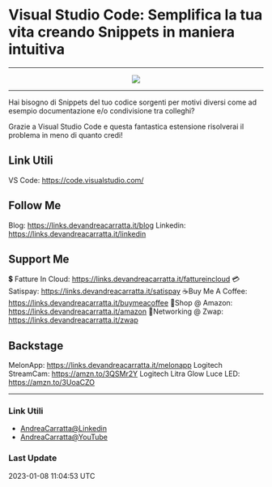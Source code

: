 # Visual Studio Code: Semplifica la tua vita creando Snippets in maniera intuitiva
 
<hr />
 
<div align="center">

<a href="https://www.youtube.com/v/uUzzZKS-xOw?version=3" target="_blank" alt="Visual Studio Code: Semplifica la tua vita creando Snippets in maniera intuitiva">

<img src="https://img.youtube.com/vi/uUzzZKS-xOw/0.jpg" />

</a>

</div>
 
<hr />
 
Hai bisogno di Snippets del tuo codice sorgenti per motivi diversi come ad esempio documentazione e/o condivisione tra colleghi? 

Grazie a Visual Studio Code e questa fantastica estensione risolverai il problema in meno di quanto credi!

## Link Utili
VS Code: https://code.visualstudio.com/

## Follow Me

Blog: https://links.devandreacarratta.it/blog 
Linkedin: https://links.devandreacarratta.it/linkedin

## Support Me 

💲 Fatture In Cloud: https://links.devandreacarratta.it/fattureincloud
💳Satispay: https://links.devandreacarratta.it/satispay
☕Buy Me A Coffee: https://links.devandreacarratta.it/buymeacoffee
🛒Shop @ Amazon: https://links.devandreacarratta.it/amazon
🤝Networking @ Zwap: https://links.devandreacarratta.it/zwap

## Backstage
MelonApp: https://links.devandreacarratta.it/melonapp
Logitech StreamCam: https://amzn.to/3QSMr2Y
Logitech Litra Glow Luce LED: https://amzn.to/3UoaCZO
 
<hr />
 
### Link Utili
- [AndreaCarratta@Linkedin](https://links.devandreacarratta.it/linkedin)
- [AndreaCarratta@YouTube](https://links.devandreacarratta.it/youtube)
### Last Update
2023-01-08 11:04:53 UTC

